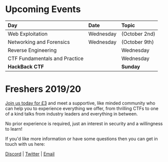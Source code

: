 # Upcoming Events

| Day | Date | Topic | 
|:-----------------|:----------|:--------------|
| Web Exploitation | Wednesday | (October 2nd) |
| Networking and Forensics| Wednesday | (October 9th) |
| Reverse Engineering || Wednesday | (October 16th) |
| CTF Fundamentals and Practice || Wednesday | (October 23rd) |
| __HackBack CTF__ || __Sunday__ | __(October 26th)__ |

# Freshers 2019/20
[Join us today for £3](https://www.liverpoolguild.org/groups/cyber-security) and meet a supportive, like minded community who can help you to experience everything we offer, from thrilling CTFs to one of a kind talks from industry leaders and everything in between.

No prior experience is required, just an interest in security and a willingness to learn!

If you'd like more information or have some questions then you can get in touch with us here:

[Discord](https://discordapp.com/invite/p6qGd3D) |
[Twitter](https://twitter.com/CyberSocUoL) |
[Email](mailto:cybersecurity@society.liverpoolguild.org)
